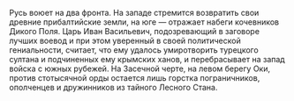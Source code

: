 <!--2016-11-26 21:20:19-->
Русь воюет на два фронта. На западе стремится возвратить свои древние прибалтийские земли, на юге — отражает набеги кочевников Дикого Поля.
Царь Иван Васильевич, подозревающий в заговоре лучших воевод и при этом уверенный в своей политической гениальности, считает, что ему удалось умиротворить турецкого султана и подчиненных ему крымских ханов, и перебрасывает на запад войска с южных рубежей. На Засечной черте, на левом берегу Оки, против стотысячной орды остается лишь горстка пограничников, ополченцев и дружинников из тайного Лесного Стана.